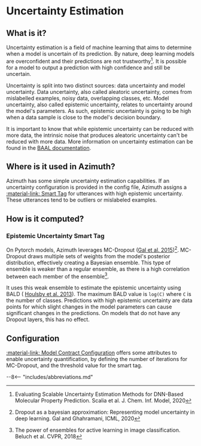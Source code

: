 # Uncertainty Estimation

## What is it?

Uncertainty estimation is a field of machine learning that aims to determine when a model is
uncertain of its prediction. By nature, deep learning models are overconfident and their predictions
are not trustworthy[^1]. It is possible for a model to output a prediction with high
confidence and still be uncertain.

Uncertainty is split into two distinct sources: data uncertainty and model uncertainty. Data
uncertainty, also called aleatoric uncertainty, comes from mislabelled examples, noisy data,
overlapping classes, etc. Model uncertainty, also called epistemic uncertainty, relates to
uncertainty around the model's parameters. As such, epistemic uncertainty is going to be high when a
data sample is close to the model's decision boundary.

It is important to know that while epistemic uncertainty can be reduced with more data, the
intrinsic noise that produces aleatoric uncertainty can't be reduced with more data. More
information on uncertainty estimation can be found in the
[BAAL documentation](https://baal.readthedocs.io/en/latest/literature/core-papers.html#how-to-estimate-uncertainty-in-deep-learning-networks).

## Where is it used in Azimuth?

Azimuth has some simple uncertainty estimation capabilities. If an uncertainty configuration is
provided in the config file, Azimuth assigns a [:material-link: Smart Tag](smart-tags.md) for
utterances with high
epistemic uncertainty. These utterances tend to be outliers or mislabeled examples.

## How is it computed?

### Epistemic Uncertainty Smart Tag

On Pytorch models, Azimuth leverages
MC-Dropout ([Gal et al. 2015](https://arxiv.org/abs/1506.02142))[^2]. MC-Dropout draws multiple sets
of weights from the model's posterior distribution, effectively creating a Bayesian ensemble. This
type of ensemble is weaker than a regular ensemble, as there is a high correlation between each
member of the ensemble[^4].

It uses this weak ensemble to estimate the epistemic uncertainty using BALD (
[Houlsby et al. 2013](https://arxiv.org/abs/1112.5745)). The maximum BALD value is `log(C)`
where `C` is the number of classes. Predictions with high epistemic uncertainty are data points for
which slight changes in the model parameters can cause significant changes in the predictions. On
models that do not have any Dropout layers, this has no effect.

## Configuration

[:material-link: Model Contract Configuration](../reference/configuration/model_contract.md)
offers some attributes to enable uncertainty quantification, by defining the number of iterations
for MC-Dropout, and the threshold value for the smart tag.

[^1]:Evaluating Scalable Uncertainty Estimation Methods for DNN-Based Molecular Property Prediction.
Scalia et al. J. Chem. Inf. Model, 2020
[^2]:Dropout as a bayesian approximation: Representing model uncertainty in deep learning. Gal and
Ghahramani, ICML, 2020
[^3]:Bayesian active learning for classification and preference learning. Houlsby et al. arXiv
preprint arXiv:1112.5745, 2011
[^4]:The power of ensembles for active learning in image classification. Beluch et al. CVPR, 2018

--8<-- "includes/abbreviations.md"
